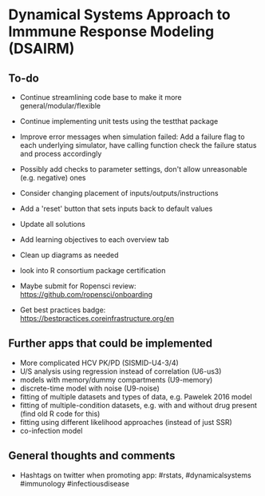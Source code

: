 # Dynamical Systems Approach to Immmune Response Modeling (DSAIRM) 



## To-do
* Continue streamlining code base to make it more general/modular/flexible
* Continue implementing unit tests using the testthat package
* Improve error messages when simulation failed: Add a failure flag to each underlying simulator, have calling function check the failure status and process accordingly
* Possibly add checks to parameter settings, don't allow unreasonable (e.g. negative) ones
* Consider changing placement of inputs/outputs/instructions
* Add a 'reset' button that sets inputs back to default values
* Update all solutions 
* Add learning objectives to each overview tab
* Clean up diagrams as needed

* look into R consortium package certification
* Maybe submit for Ropensci review: https://github.com/ropensci/onboarding
* Get best practices badge: https://bestpractices.coreinfrastructure.org/en


## Further apps that could be implemented
* More complicated HCV PK/PD (SISMID-U4-3/4)
* U/S analysis using regression instead of correlation (U6-us3)
* models with memory/dummy compartments (U9-memory)
* discrete-time model with noise (U9-noise)
* fitting of multiple datasets and types of data, e.g. Pawelek 2016 model
* fitting of multiple-condition datasets, e.g. with and without drug present (find old R code for this) 
* fitting using different likelihood approaches (instead of just SSR)
* co-infection model

## General thoughts and comments

* Hashtags on twitter when promoting app: #rstats, #dynamicalsystems #immunology #infectiousdisease
